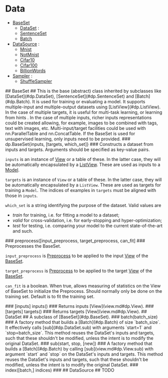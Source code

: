 # Data #

  * [BaseSet](#dp.BaseSet)
     * [DataSet](#dp.DataSet) :
      * [SentenceSet](#dp.SentenceSet)
     * [Batch](#dp.Batch)
  * [DataSource](#dp.DataSource) :
    * [Mnist](#dp.Mnist)
    * [NotMnist](#dp.NotMnist)
    * [Cifar10](#dp.Cifar10)
    * [Cifar100](#dp.Cifar100)
    * [BillionWords](#dp.BillionWords)
  * [Sampler](#dp.Sampler) :
    * [ShuffleSampler](#dp.ShuffleSampler) 

<a name="dp.BaseSet"/>
## BaseSet ##
This is the base (abstract) class inherited by subclasses like [DataSet](#dp.DataSet),
[SentenceSet](#dp.SentenceSet) and [Batch](#dp.Batch). It is used for training or evaluating a model. 
It supports multiple-input and multiple-output datasets using [ListView](#dp.ListView).
In the case of multiple targets, it is useful for multi-task learning, 
or learning from hints . In the case of multiple inputs, richer inputs representations could 
be created allowing, for example, images to be combined with 
tags, text with images, etc. Multi-input/target facilities could be used with nn.ParallelTable and 
nn.ConcatTable. If the BaseSet is used for unsupervised learning, only inputs need to be provided.

<a name='dp.BaseSet.__init'/>
### dp.BaseSet{inputs, [targets, which_set]} ###
Constructs a dataset from inputs and targets.
Arguments should be specified as key-value pairs. 

`inputs` is an instance of [View](#dp.View) or a table of these. In the latter case, they will be 
automatically encapsulated by a [ListView](#dp.ListView). These are used as inputs to a 
[Model](model.md#dp.Model).

`targets` is an instance of `View` or a table of these. In the latter case, they will be 
automatically encapsulated by a `ListView`. These are used as targets for 
training a `Model`. The indices of examples in `targets` must be aligned with those in `inputs`. 


`which_set` is a string identifying the purpose of the dataset. Valid values are 
 * *train* for training, i.e. for fitting a model to a dataset; 
 * *valid* for cross-validation, i.e. for early-stopping and hyper-optimization; 
 * *test* for testing, i.e. comparing your model to the current state-of-the-art and such.

<a name="dp.BaseSet.preprocess"/>
### preprocess([input_preprocess, target_preprocess, can_fit] ###
Preprocesses the BaseSet.

`input_preprocess` is [Preprocess](preprocess.md#dp.Preprocess) to be applied to 
the input [View](view.md#dp.View) of the [BaseSet](data.md#dp.BaseSet).

`target_preprocess` is [Preprocess](preprocess.md#dp.Preprocess) to be applied to 
the target [View](view.md#dp.View) of the [BaseSet](data.md#dp.BaseSet).

`can_fit` is a boolean. When true, allows measuring of statistics on the 
View of BaseSet to initialize the Preprocess. Should normally only be 
done on the training set. Default is to fit the training set.

<a name="dp.BaseSet.inputs"/>
### [inputs] inputs() ###
Returns inputs [View](view.md#dp.View).

<a name="dp.BaseSet.targets"/>
### [targets] targets() ###
Returns targets [View](view.md#dp.View).

<a name="dp.DataSet"/>
## DataSet ##
A subclass of [BaseSet](#dp.BaseSet). 

<a name='dp.DataSet.batch'/>
### batch(batch_size) ###
A factory method that builds a [Batch](#dp.Batch) of size `batch_size`. It effectively 
calls [sub](#dp.DataSet.sub) with arguments `start=1` and `stop=batch_size`. This method 
reuses the DataSet's inputs and targets, such that these shouldn't be modified, unless the 
intent is to modify the original DataSet.

<a name='dp.DataSet.sub'/>
### sub(start, stop, [new]) ###
A factory method that builds a [Batch](#dp.Batch) by calling [sub](view.md#dp.View.sub) 
with argument `start` and `stop` on the DataSet's inputs and targets.
This method reuses the DataSet's inputs and targets, such that these shouldn't be modified, unless the 
intent is to modify the original DataSet.

<a name='dp.DataSet.index'/>
### index([batch,] indices) ###

<a name="dp.DataSource"/>
## DataSource ##
TODO
